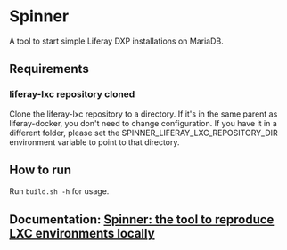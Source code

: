 # Spinner
A tool to start simple Liferay DXP installations on MariaDB.

## Requirements

### liferay-lxc repository cloned
Clone the liferay-lxc repository to a directory. If it's in the same parent as liferay-docker, you don't need to change configuration. If you have it in a different folder, please set the SPINNER_LIFERAY_LXC_REPOSITORY_DIR environment variable to point to that directory.

## How to run
Run ```build.sh -h``` for usage.

## Documentation: [Spinner: the tool to reproduce LXC environments locally](https://liferay.atlassian.net/l/cp/SD571mFA)
